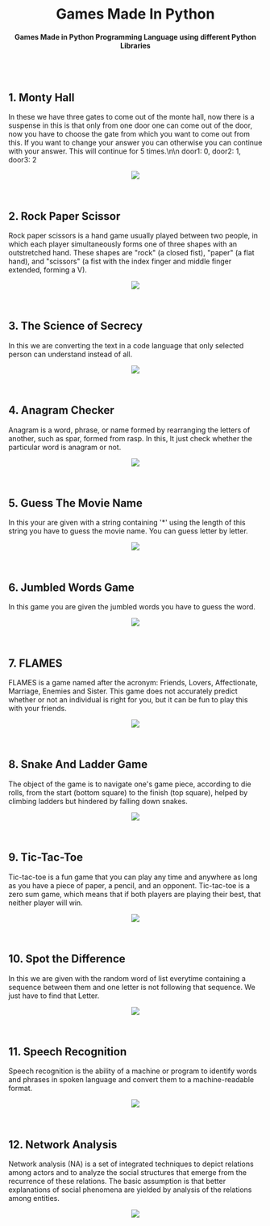 <h1 align="center">Games Made In Python</h1>
<h4 align="center">Games Made in Python Programming Language using different Python Libraries</h4>
<br>

<br>

<h2>1. Monty Hall</h2>
<p>
  In these we have three gates to come out of the monte hall,
now there is a suspense in this is that only from one door one can come out of the door,
now you have to choose the gate from which you want to come out from this.
If you want to change your answer you can otherwise you can continue with your answer.
This will continue for 5 times.\n\n door1: 0, door2: 1, door3: 2
  </p>
  <p align="center">
<img src="images/monte.png" >
  </p>
  
  
<br>

<h2>2. Rock Paper Scissor</h2>
<p>
 Rock paper scissors is a hand game usually played between two people, in which each player simultaneously forms one of three shapes with an outstretched hand. These shapes are "rock" (a closed fist), "paper" (a flat hand), and "scissors" (a fist with the index finger and middle finger extended, forming a V).
  </p>
  <p align="center">
<img src="images/rock.png" >
  </p>
  
  <br>

<h2>3. The Science of Secrecy</h2>
<p>
 In this we are converting the text in a code language that only selected person can understand instead of all.
  </p>
  <p align="center">
<img src="images/science.jpg" >
  </p>
  
 <br>

<h2>4. Anagram Checker</h2>
<p>
 Anagram is a word, phrase, or name formed by rearranging the letters of another, such as spar, formed from rasp.
  In this, It just check whether the particular word is anagram or not.
  </p>
  <p align="center">
<img src="images/anagram.jpg" >
  </p>
  
  <br>

<h2>5. Guess The Movie Name</h2>
<p>
 In this your are given with a string containing '*' using the length of this string you have to guess the movie name. You can guess letter by letter.
  </p>
  <p align="center">
<img src="images/movie.png" >
  </p>
  
  <br>

<h2>6. Jumbled Words Game</h2>
<p>
 In this game you are given the jumbled words you have to guess the word.
  </p>
  <p align="center">
<img src="images/jumble.png" >
  </p>
  
   <br>

<h2>7. FLAMES</h2>
<p>
 FLAMES is a game named after the acronym: Friends, Lovers, Affectionate, Marriage, Enemies and Sister. This game does not accurately predict whether or not an individual is right for you, but it can be fun to play this with your friends.
  </p>
  <p align="center">
<img src="images/flames.jpg" >
  </p>
  
   <br>

<h2>8. Snake And Ladder Game</h2>
<p>
 The object of the game is to navigate one's game piece, according to die rolls, from the start (bottom square) to the finish (top square), helped by climbing ladders but hindered by falling down snakes.
  </p>
  <p align="center">
<img src="images/snake.png" >
  </p>
  
   <br>

<h2>9. Tic-Tac-Toe</h2>
<p>
 Tic-tac-toe is a fun game that you can play any time and anywhere as long as you have a piece of paper, a pencil, and an opponent. Tic-tac-toe is a zero sum game, which means that if both players are playing their best, that neither player will win.
  </p>
  <p align="center">
<img src="images/tic.png" >
  </p>
  
  <br>

<h2>10. Spot the Difference</h2>
<p>
 In this we are given with the random word of list everytime containing a sequence between them and one letter is not following that sequence. We just have to find that Letter.
  </p>
  <p align="center">
<img src="images/spot.jpg" >
  </p>
  
  <br>

<h2>11. Speech Recognition</h2>
<p>
 Speech recognition is the ability of a machine or program to identify words and phrases in spoken language and convert them to a machine-readable format.
  </p>
  <p align="center">
<img src="images/speech.png" >
  </p>
  
  <br>

<h2>12. Network Analysis</h2>
<p>
 Network analysis (NA) is a set of integrated techniques to depict relations among actors and to analyze the social structures that emerge from the recurrence of these relations. The basic assumption is that better explanations of social phenomena are yielded by analysis of the relations among entities.
  </p>
  <p align="center">
<img src="images/network.jpg" >
  </p>
  
  
